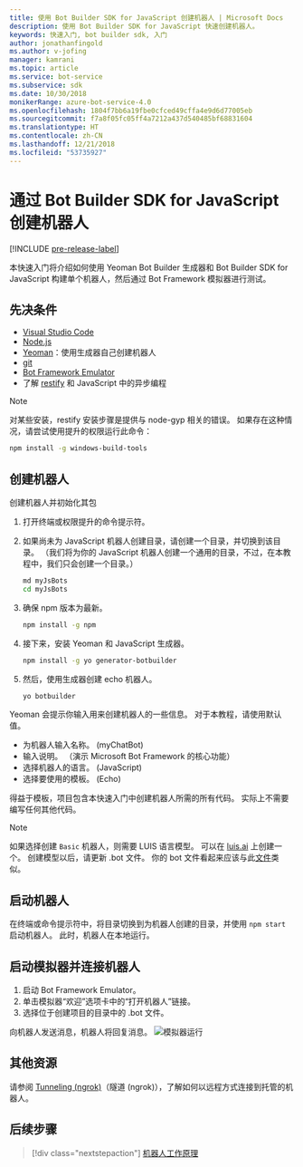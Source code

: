 ```yaml
---
title: 使用 Bot Builder SDK for JavaScript 创建机器人 | Microsoft Docs
description: 使用 Bot Builder SDK for JavaScript 快速创建机器人。
keywords: 快速入门, bot builder sdk, 入门
author: jonathanfingold
ms.author: v-jofing
manager: kamrani
ms.topic: article
ms.service: bot-service
ms.subservice: sdk
ms.date: 10/30/2018
monikerRange: azure-bot-service-4.0
ms.openlocfilehash: 1804f7bb6a19fbe0cfced49cffa4e9d6d77005eb
ms.sourcegitcommit: f7a8f05fc05ff4a7212a437d540485bf68831604
ms.translationtype: HT
ms.contentlocale: zh-CN
ms.lasthandoff: 12/21/2018
ms.locfileid: "53735927"
---
```

# <a name="create-a-bot-with-the-bot-builder-sdk-for-javascript"></a>通过 Bot Builder SDK for JavaScript 创建机器人

[!INCLUDE [pre-release-label](../includes/pre-release-label.md)]

本快速入门将介绍如何使用 Yeoman Bot Builder 生成器和 Bot Builder SDK for JavaScript 构建单个机器人，然后通过 Bot Framework 模拟器进行测试。

## <a name="prerequisites"></a>先决条件

- [Visual Studio Code](https://www.visualstudio.com/downloads)
- [Node.js](https://nodejs.org/)
- [Yeoman](http://yeoman.io/)：使用生成器自己创建机器人
- [git](https://git-scm.com/)
- [Bot Framework Emulator](https://github.com/Microsoft/BotFramework-Emulator)
- 了解 [restify](http://restify.com/) 和 JavaScript 中的异步编程

> [!NOTE]
> 对某些安装，restify 安装步骤是提供与 node-gyp 相关的错误。
> 如果存在这种情况，请尝试使用提升的权限运行此命令：
> ```bash
> npm install -g windows-build-tools
> ```

## <a name="create-a-bot"></a>创建机器人

创建机器人并初始化其包

1. 打开终端或权限提升的命令提示符。
1. 如果尚未为 JavaScript 机器人创建目录，请创建一个目录，并切换到该目录。 （我们将为你的 JavaScript 机器人创建一个通用的目录，不过，在本教程中，我们只会创建一个目录。）

   ```bash
   md myJsBots
   cd myJsBots
   ```

1. 确保 npm 版本为最新。

   ```bash
   npm install -g npm
   ```

1. 接下来，安装 Yeoman 和 JavaScript 生成器。

   ```bash
   npm install -g yo generator-botbuilder
   ```

1. 然后，使用生成器创建 echo 机器人。

   ```bash
   yo botbuilder
   ```

Yeoman 会提示你输入用来创建机器人的一些信息。 对于本教程，请使用默认值。

- 为机器人输入名称。 (myChatBot)
- 输入说明。 （演示 Microsoft Bot Framework 的核心功能）
- 选择机器人的语言。 (JavaScript)
- 选择要使用的模板。 (Echo)

得益于模板，项目包含本快速入门中创建机器人所需的所有代码。 实际上不需要编写任何其他代码。

> [!NOTE]
> 如果选择创建 `Basic` 机器人，则需要 LUIS 语言模型。 可以在 [luis.ai](https://www.luis.ai) 上创建一个。 创建模型以后，请更新 .bot 文件。 你的 bot 文件看起来应该与此[文件](../v4sdk/bot-builder-service-file.md)类似。

## <a name="start-your-bot"></a>启动机器人

在终端或命令提示符中，将目录切换到为机器人创建的目录，并使用 `npm start` 启动机器人。 此时，机器人在本地运行。

## <a name="start-the-emulator-and-connect-your-bot"></a>启动模拟器并连接机器人

1. 启动 Bot Framework Emulator。
2. 单击模拟器“欢迎”选项卡中的“打开机器人”链接。
3. 选择位于创建项目的目录中的 .bot 文件。

向机器人发送消息，机器人将回复消息。
![模拟器运行](../media/emulator-v4/js-quickstart.png)

## <a name="additional-resources"></a>其他资源

请参阅 [Tunneling (ngrok)](https://github.com/Microsoft/BotFramework-Emulator/wiki/Tunneling-(ngrok))（隧道 (ngrok)），了解如何以远程方式连接到托管的机器人。

## <a name="next-steps"></a>后续步骤

> [!div class="nextstepaction"]
> [机器人工作原理](../v4sdk/bot-builder-basics.md)

